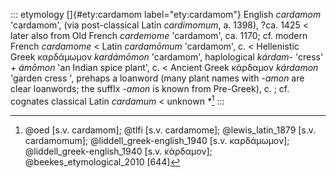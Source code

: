 ::: etymology
[]{#ety:cardamom label="ety:cardamom"} English *cardamom* 'cardamom',
(via post-classical Latin *cardimomum*, a. 1398), ?ca. 1425 \< later
also from Old French *cardemome* 'cardamom', ca. 1170; cf. modern French
*cardamome* \< Latin *cardamōmum* 'cardamom', c. \< Hellenistic Greek
καρδάμωμον *kardámōmon* 'cardamom', haplological *kárdam-* 'cress' +
*ámōmon* 'an Indian spice plant', c. \< Ancient Greek κάρδαμον
*kárdamon* 'garden cress ', prehaps a loanword (many plant names with
*-amon* are clear loanwords; the suffIx *-amon* is known from
Pre-Greek), c. ; cf. cognates classical Latin *cardamum* \< unknown
*\**[^1]
:::

[^1]: @oed [s.v. cardamom]; @tlfi [s.v. cardamome]; @lewis_latin_1879
    [s.v. cardamomum]; @liddell_greek-english_1940 [s.v. καρδάμωμον];
    @liddell_greek-english_1940 [s.v. κάρδαμον];
    @beekes_etymological_2010 [644]
